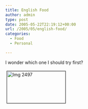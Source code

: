 ```yaml
---
title: English Food
author: admin
type: post
date: 2005-05-22T22:19:12+00:00
url: /2005/05/english-food/
categories:
  - Food
  - Personal

---
```

I wonder which one I should try first?

<a href="http://www.gbilder.com/blog/wp-content/IMG_2497.JPG" onclick="window.open('http://www.gbilder.com/blog/wp-content/IMG_2497.JPG','popup','width=1271,height=690,scrollbars=no,resizable=yes,toolbar=no,directories=no,location=no,menubar=no,status=yes,left=0,top=0');return false"><img src="http://www.gbilder.com/blog/wp-content/IMG_2497-tm.jpg" height="100" width="184" border="1" hspace="4" vspace="4" alt="Img 2497" /></a>